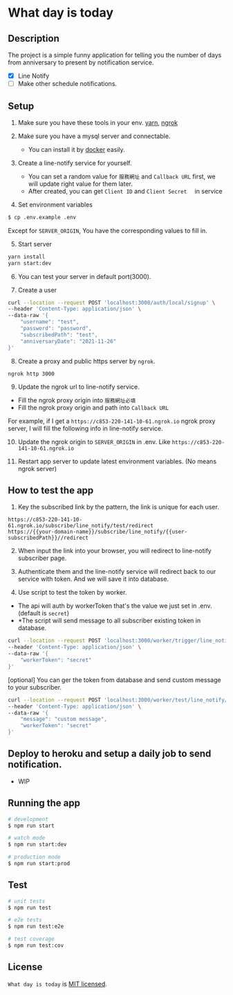 # What day is today
## Description
The project is a simple funny application for telling you the number of days from anniversary to present by notification service.
- [x] Line Notify
- [ ] Make other schedule notifications.
## Setup

1. Make sure you have these tools in your env. [yarn](https://yarnpkg.com/), [ngrok](https://ngrok.com/)

2. Make sure you have a mysql server and connectable.
   - You can install it by [docker](https://hub.docker.com/_/mysql) easily.

3. Create a line-notify service for yourself.
   - You can set a random value for `服務網址` and `Callback URL` first, we will update right value for them later.
   - After created, you can get `Client ID` and `Client Secret	` in service
[](https://i.imgur.com/j0yPxD2.png)

1. Set environment variables
```bash
$ cp .env.example .env
```
Except for `SERVER_ORIGIN`, You have the corresponding values to fill in.

5. Start server
```bash
yarn install
yarn start:dev
```

6. You can test your server in default port(3000).

7. Create a user 
```bash
curl --location --request POST 'localhost:3000/auth/local/signup' \
--header 'Content-Type: application/json' \
--data-raw '{
    "username": "test",
    "password": "password",
    "subscribedPath": "test",
    "anniversaryDate": "2021-11-26"
}'
```

8. Create a proxy and public https server by `ngrok`.
```
ngrok http 3000
```

9. Update the ngrok url to line-notify service.
- Fill the ngrok proxy origin into `服務網址必填`
- Fill the ngrok proxy origin and path into `Callback URL`

For example, if I get a `https://c853-220-141-10-61.ngrok.io` ngrok proxy server, I will fill the following info in line-notify service.
[](https://i.imgur.com/WDxcn6G.png)

10.   Update the ngrok origin to `SERVER_ORIGIN` in .env. Like `https://c853-220-141-10-61.ngrok.io`

11. Restart app server to update latest environment variables. (No means ngrok server)

## How to test the app

1. Key the subscribed link by the pattern, the link is unique for each user.
```
https://c853-220-141-10-61.ngrok.io/subscribe/line_notify/test/redirect
https://{{your-domain-name}}/subscribe/line_notify/{{user-subscribedPath}}//redirect
```

2. When input the link into your browser, you will redirect to line-notify subscriber page.

3. Authenticate them and the line-notify service will redirect back to our service with token. And we will save it into database.

[](https://i.imgur.com/caCxtyy.png)
[](https://i.imgur.com/Yv1Y7kL.png)

4. Use script to test the token by worker.
  - The api will auth by workerToken that's the value we just set in .env. (default is `secret`)
  - *The script will send message to all subscriber existing token in database.
```bash
curl --location --request POST 'localhost:3000/worker/trigger/line_notify' \
--header 'Content-Type: application/json' \
--data-raw '{
    "workerToken": "secret"
}'
```
[](https://i.imgur.com/PbiwxlN.png)

[optional] You can ger the token from database and send custom message to your subscriber.
```bash
curl --location --request POST 'localhost:3000/worker/test/line_notify/test' \
--header 'Content-Type: application/json' \
--data-raw '{
    "message": "custom message",
    "workerToken": "secret"
}'
```

## Deploy to heroku and setup a daily job to send notification.
- WIP
## Running the app

```bash
# development
$ npm run start

# watch mode
$ npm run start:dev

# production mode
$ npm run start:prod
```

## Test

```bash
# unit tests
$ npm run test

# e2e tests
$ npm run test:e2e

# test coverage
$ npm run test:cov
```
## License

`What day is today` is [MIT licensed](LICENSE).
